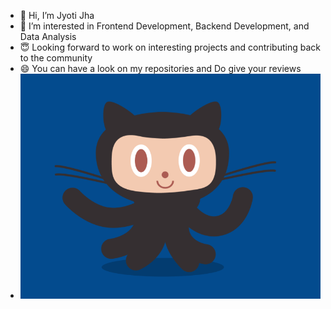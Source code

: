 - 👋 Hi, I’m Jyoti Jha
- 👀 I’m interested in Frontend Development, Backend Development, and Data Analysis
- :innocent: Looking forward to work on interesting projects and contributing back to the community
- :smile: You can have a look on my repositories and Do give your reviews 
- ![Alt Text](https://raw.githubusercontent.com/aayushgoyal/aayushgoyal/master/github.gif)
<!---
jhaji12/jhaji12 is a ✨ special ✨ repository because its `README.md` (this file) appears on your GitHub profile.
You can click the Preview link to take a look at your changes.
--->
